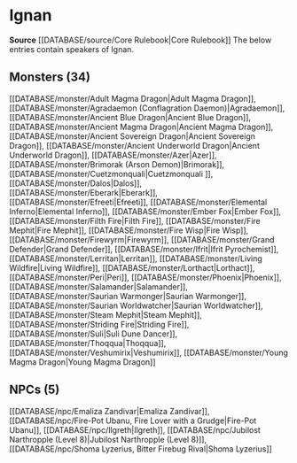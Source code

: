 ﻿---
id: '18'
name: Ignan
rarity: Uncommon
source: '[[DATABASE/source/Core Rulebook|Core Rulebook]]'
trait:
- '[[DATABASE/trait/Uncommon|Uncommon]]'
type: Language

---
# Ignan

**Source** [[DATABASE/source/Core Rulebook|Core Rulebook]] 
The below entries contain speakers of Ignan.

## Monsters (34)

[[DATABASE/monster/Adult Magma Dragon|Adult Magma Dragon]], [[DATABASE/monster/Agradaemon (Conflagration Daemon)|Agradaemon]], [[DATABASE/monster/Ancient Blue Dragon|Ancient Blue Dragon]], [[DATABASE/monster/Ancient Magma Dragon|Ancient Magma Dragon]], [[DATABASE/monster/Ancient Sovereign Dragon|Ancient Sovereign Dragon]], [[DATABASE/monster/Ancient Underworld Dragon|Ancient Underworld Dragon]], [[DATABASE/monster/Azer|Azer]], [[DATABASE/monster/Brimorak (Arson Demon)|Brimorak]], [[DATABASE/monster/Cuetzmonquali|Cuetzmonquali ]], [[DATABASE/monster/Dalos|Dalos]], [[DATABASE/monster/Eberark|Eberark]], [[DATABASE/monster/Efreeti|Efreeti]], [[DATABASE/monster/Elemental Inferno|Elemental Inferno]], [[DATABASE/monster/Ember Fox|Ember Fox]], [[DATABASE/monster/Filth Fire|Filth Fire]], [[DATABASE/monster/Fire Mephit|Fire Mephit]], [[DATABASE/monster/Fire Wisp|Fire Wisp]], [[DATABASE/monster/Firewyrm|Firewyrm]], [[DATABASE/monster/Grand Defender|Grand Defender]], [[DATABASE/monster/Ifrit|Ifrit Pyrochemist]], [[DATABASE/monster/Lerritan|Lerritan]], [[DATABASE/monster/Living Wildfire|Living Wildfire]], [[DATABASE/monster/Lorthact|Lorthact]], [[DATABASE/monster/Peri|Peri]], [[DATABASE/monster/Phoenix|Phoenix]], [[DATABASE/monster/Salamander|Salamander]], [[DATABASE/monster/Saurian Warmonger|Saurian Warmonger]], [[DATABASE/monster/Saurian Worldwatcher|Saurian Worldwatcher]], [[DATABASE/monster/Steam Mephit|Steam Mephit]], [[DATABASE/monster/Striding Fire|Striding Fire]], [[DATABASE/monster/Suli|Suli Dune Dancer]], [[DATABASE/monster/Thoqqua|Thoqqua]], [[DATABASE/monster/Veshumirix|Veshumirix]], [[DATABASE/monster/Young Magma Dragon|Young Magma Dragon]]

## NPCs (5)

[[DATABASE/npc/Emaliza Zandivar|Emaliza Zandivar]], [[DATABASE/npc/Fire-Pot Ubanu, Fire Lover with a Grudge|Fire-Pot Ubanu]], [[DATABASE/npc/Ilgreth|Ilgreth]], [[DATABASE/npc/Jubilost Narthropple (Level 8)|Jubilost Narthropple (Level 8)]], [[DATABASE/npc/Shoma Lyzerius, Bitter Firebug Rival|Shoma Lyzerius]]
